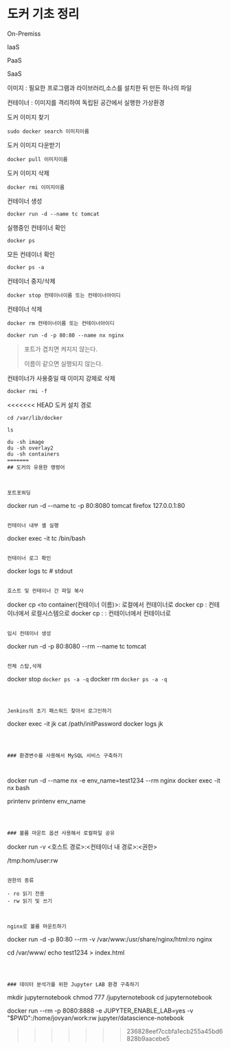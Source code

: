 # 도커 기초 정리



On-Premiss

IaaS

PaaS

SaaS



이미지 : 필요한 프로그램과 라이브러리,소스를 설치한 뒤 만든 하나의 파일

컨테이너 : 이미지를 격리하여 독립된 공간에서 실행한 가상환경 



도커 이미지 찾기

```
sudo docker search 이미지이름
```



도커 이미지 다운받기

```
docker pull 이미지이름
```



도커 이미지 삭제

```
docker rmi 이미지이름
```



컨테이너 생성

```
docker run -d --name tc tomcat
```



실행중인 컨테이너 확인

```
docker ps
```



모든 컨테이너 확인

```
docker ps -a
```



컨테이너 중지/삭제

```
docker stop 컨테이너이름 또는 컨테이너아이디
```



컨테이너 삭제

```
docker rm 컨테이너이름 또는 컨테이너아이디
```



```
docker run -d -p 80:80 --name nx nginx
```

>  포트가 겹치면 켜지지 않는다.
>
> 이름이 같으면 실행되지 않는다.



컨테이너가 사용중일 때 이미지 강제로 삭제

```
docker rmi -f
```



<<<<<<< HEAD
도커 설치 경로

```
cd /var/lib/docker

ls

du -sh image
du -sh overlay2
du -sh containers
=======
## 도커의 유용한 명령어



포트포워딩

```
docker run -d --name tc -p 80:8080 tomcat
firefox 127.0.0.1:80
```

컨테이너 내부 셸 실행

```
docker exec  -it tc /bin/bash
```

컨테이너 로그 확인

```
docker logs tc # stdout
```

호스트 및 컨테이너 간 파일 복사

```
docker cp <path> <to container(컨테이너 이름)>:<path> 로컬에서 컨테이너로
docker cp <from container>:<path> <path> 컨테이너에서 로컬시스템으로
docker cp <from container>:<path> <to container>:<path> 컨테이너에서 컨테이너로
```

임시 컨테이너 생성

```
docker run -d -p 80:8080 --rm --name tc tomcat
```

전체 스탑,삭제

```
docker stop `docker ps -a -q`
docker rm `docker ps -a -q`
```



Jenkins의 초기 패스워드 찾아서 로그인하기

```
docker exec -it jk cat /path/initPassword
docker logs jk
```



### 환경변수를 사용해서 MySQL 서비스 구축하기



```
docker run -d --name nx -e env_name=test1234 --rm nginx
docker exec -it nx bash

printenv
printenv env_name
```



### 볼륨 마운트 옵션 사용해서 로컬파일 공유

```
docker run -v <호스트 경로>:<컨테이너 내 경로>:<권한>

/tmp:hom/user:rw
```

권한의 종류

- ro 읽기 전용
- rw 읽기 및 쓰기



nginx로 볼륨 마운트하기

```
docker run -d -p 80:80 --rm -v /var/www:/usr/share/nginx/html:ro nginx

cd /var/www/
echo test1234 > index.html
```



### 데이터 분석가를 위한 Jupyter LAB 환경 구축하기

```


mkdir jupyternotebook
chmod 777 /jupyternotebook
cd jupyternotebook

docker run --rm -p 8080:8888 -e JUPYTER_ENABLE_LAB=yes -v "$PWD":/home/jovyan/work:rw jupyter/datascience-notebook
>>>>>>> 236828eef7ccbfa1ecb255a45bd6828b9aacebe5


```

